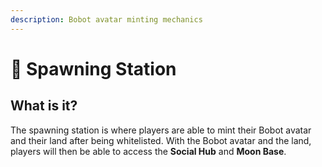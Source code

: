 ```yaml
---
description: Bobot avatar minting mechanics
---
```


# 🔫 Spawning Station

## What is it?&#x20;

The spawning station is where players are able to mint their Bobot avatar and their land after being whitelisted. With the Bobot avatar and the land, players will then be able to access the **Social Hub** and **Moon Base**.

